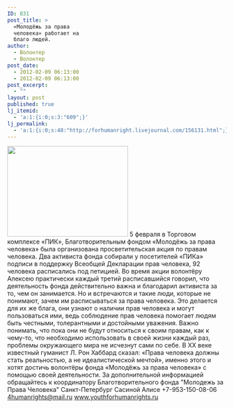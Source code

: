 ```yaml
---
ID: 831
post_title: >
  «Молодёжь за права
  человека» работает на
  благо людей.
author:
  - Волонтер
  - Волонтер
post_date:
  - 2012-02-09 06:13:00
  - 2012-02-09 06:13:00
post_excerpt:
  - ""
layout: post
published: true
lj_itemid:
  - 'a:1:{i:0;s:3:"609";}'
lj_permalink:
  - 'a:1:{i:0;s:48:"http://forhumanright.livejournal.com/156131.html";}'
---
```


<a href="http://pics.livejournal.com/forhumanright/pic/0000r6cw/"><img src="http://pics.livejournal.com/forhumanright/pic/0000r6cw" width="277" height="208" border='0' /></a> 5 февраля в Торговом комплексе «ПИК», Благотворительным фондом «Молодёжь за права человека» была организована просветительская акция по правам человека. Два активиста фонда собирали у посетителей «ПИКа» подписи в поддержку Всеобщей Декларации прав человека, 92 человека расписались под петицией. 
Во время акции волонтёру Алексею практически каждый третий расписавшийся говорил, что деятельность фонда действительно важна и благодарил активиста за то, чем он занимается. Но и встречаются и  такие люди, которые не понимают, зачем им расписываться за права человека. Это делается для их же блага, они узнают о наличии прав человека и могут пользоваться ими, ведь соблюдение прав человека помогает людям быть честными, толерантными и достойными уважения. Важно понимать, что пока они не будут относиться к своим правам, как к чему-то, что необходимо использовать в своей жизни каждый раз, проблемы окружающего мира не исчезнут сами по себе. В ХХ веке известный гуманист Л. Рон  Хаббард сказал: «Права человека должны стать реальностью, а не идеалистической мечтой», именно этого и хотят достичь волонтёры фонда «Молодёжь за права человека» с помощью своей деятельности. 
За дополнительной информацией обращайтесь к координатору
Благотворительного фонда
"Молодежь за Права Человека" Санкт-Петербург 
Сасиной Алисе 
+7-953-150-08-06 
4humanrights@mail.ru
www.youthforhumanrights.ru